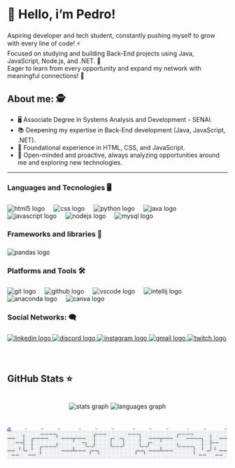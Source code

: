 # 👑 Hello, i’m Pedro!

###

<p align="left">Aspiring developer and tech student, constantly pushing myself to grow with every line of code! ⚡<br>
Focused on studying and building Back-End projects using Java, JavaScript, Node.js, and .NET. 🎯<br>
Eager to learn from every opportunity and expand my network with meaningful connections! 🧠<br>
</p>

## About me: 🕵️

 - 🖥 Associate Degree in Systems Analysis and Development - SENAI. <br>
 - 📚 Deepening my expertise in Back-End development (Java, JavaScript, .NET). <br>
 - 🧠 Foundational experience in HTML, CSS, and JavaScript. <br>
 - 💭 Open-minded and proactive, always analyzing opportunities around me and exploring new technologies. <br>
_________

<p align="left"></p>

###

<h3 align="left">Languages and Tecnologies 🖥</h3>

###

<div align="left">
  <img src="https://cdn.jsdelivr.net/gh/devicons/devicon/icons/html5/html5-original.svg" height="40" alt="html5 logo"  />
  <img width="12" />
  <img src="https://cdn.jsdelivr.net/gh/devicons/devicon/icons/css3/css3-original.svg" height="40" alt="css logo"  />
  <img width="12" />
  <img src="https://cdn.jsdelivr.net/gh/devicons/devicon/icons/python/python-original.svg" height="40" alt="python logo"  />
  <img width="12" />
  <img src="https://cdn.jsdelivr.net/gh/devicons/devicon/icons/java/java-original.svg" height="40" alt="java logo"  />
  <img width="12" />
  <img src="https://cdn.jsdelivr.net/gh/devicons/devicon/icons/javascript/javascript-original.svg" height="40" alt="javascript logo"  />
  <img width="12" />
  <img src="https://cdn.jsdelivr.net/gh/devicons/devicon/icons/nodejs/nodejs-original.svg" height="40" alt="nodejs logo"  />
  <img width="12" />
  <img src="https://cdn.jsdelivr.net/gh/devicons/devicon/icons/mysql/mysql-original.svg" height="40" alt="mysql logo"  />
</div>

###

<h3 align="left">Frameworks and libraries 🚀</h3>

###

<div align="left">
  <img src="https://cdn.jsdelivr.net/gh/devicons/devicon/icons/pandas/pandas-original.svg" height="40" alt="pandas logo"  />
</div>

###

<h3 align="left">Platforms and Tools 🛠</h3>

###

<div align="left">
  <img src="https://cdn.jsdelivr.net/gh/devicons/devicon/icons/git/git-original.svg" height="40" alt="git logo"  />
  <img width="12" />
  <img src="https://cdn.jsdelivr.net/gh/devicons/devicon/icons/github/github-original.svg" height="40" alt="github logo"  />
  <img width="12" />
  <img src="https://cdn.jsdelivr.net/gh/devicons/devicon/icons/vscode/vscode-original.svg" height="40" alt="vscode logo"  />
  <img width="12" />
  <img src="https://cdn.jsdelivr.net/gh/devicons/devicon/icons/intellij/intellij-original.svg" height="40" alt="intellij logo"  />
  <img width="12" />
  <img src="https://cdn.jsdelivr.net/gh/devicons/devicon/icons/anaconda/anaconda-original.svg" height="40" alt="anaconda logo"  />
  <img width="12" />
  <img src="https://cdn.jsdelivr.net/gh/devicons/devicon/icons/canva/canva-original.svg" height="40" alt="canva logo"  />
</div>

###

<h3 align="left">Social Networks: 🗨</h3>

###

<div align="left">
  <a href="https://www.linkedin.com/in/pdsantosdev/" target="_blank">
    <img src="https://raw.githubusercontent.com/maurodesouza/profile-readme-generator/master/src/assets/icons/social/linkedin/default.svg" width="52" height="40" alt="linkedin logo"  />
  </a>
  <a href="Perfil no Discord: santosxis" target="_blank">
    <img src="https://raw.githubusercontent.com/maurodesouza/profile-readme-generator/master/src/assets/icons/social/discord/default.svg" width="52" height="40" alt="discord logo"  />
  </a>
  <a href="https://www.instagram.com/pdsantosx/" target="_blank">
    <img src="https://raw.githubusercontent.com/maurodesouza/profile-readme-generator/master/src/assets/icons/social/instagram/default.svg" width="52" height="40" alt="instagram logo"  />
  </a>
  <a href="pd.santos.profissional@gmail.com" target="_blank">
    <img src="https://raw.githubusercontent.com/maurodesouza/profile-readme-generator/master/src/assets/icons/social/gmail/default.svg" width="52" height="40" alt="gmail logo"  />
  </a>
  <a href="https://www.twitch.tv/iamsantosx" target="_blank">
    <img src="https://raw.githubusercontent.com/maurodesouza/profile-readme-generator/master/src/assets/icons/social/twitch/default.svg" width="52" height="40" alt="twitch logo"  />
  </a>
</div>

###
<br>

## GitHub Stats ⭐
<br>
<div align="center">
  <img src="https://github-readme-stats.vercel.app/api?username=pdsantosx&hide_title=false&hide_rank=false&show_icons=true&include_all_commits=true&count_private=true&disable_animations=false&theme=dark&locale=pt-br&hide_border=false&order=1" height="150" alt="stats graph"  />
  <img src="https://github-readme-stats.vercel.app/api/top-langs?username=pdsantosx&locale=pt-br&hide_title=false&layout=compact&card_width=320&langs_count=5&theme=dark&hide_border=false&order=2&custom_title=Linguagens%20utilizadas" height="150" alt="languages graph"  />
</div>

###
<br>

<picture>
  <source media="(prefers-color-scheme: dark)" srcset="https://raw.githubusercontent.com/pdsantosx/pdsantosx/output/pacman-contribution-graph-dark.svg">
  <source media="(prefers-color-scheme: light)" srcset="https://raw.githubusercontent.com/pdsantosx/pdsantosx/output/pacman-contribution-graph.svg">
  <img alt="pacman contribution graph" src="https://raw.githubusercontent.com/pdsantosx/pdsantosx/output/pacman-contribution-graph.svg">
</picture>

###
